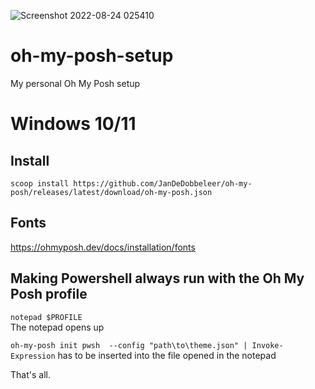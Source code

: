 
![Screenshot 2022-08-24 025410](https://user-images.githubusercontent.com/95244851/186285969-f7694012-f834-4957-b35b-3d2dccaf5491.png)

# oh-my-posh-setup
My personal Oh My Posh setup

# Windows 10/11
## Install
`scoop install https://github.com/JanDeDobbeleer/oh-my-posh/releases/latest/download/oh-my-posh.json`

## Fonts
https://ohmyposh.dev/docs/installation/fonts

## Making Powershell always run with the Oh My Posh profile
`notepad $PROFILE`\
The notepad opens up

`oh-my-posh init pwsh  --config "path\to\theme.json" | Invoke-Expression` has to be inserted into the file opened in the notepad

That's all.
